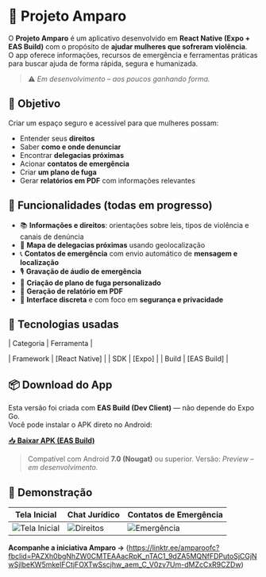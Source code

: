 # 💜 Projeto Amparo
O **Projeto Amparo** é um aplicativo desenvolvido em **React Native (Expo + EAS Build)** com o propósito de **ajudar mulheres que sofreram violência**.  
O app oferece informações, recursos de emergência e ferramentas práticas para buscar ajuda de forma rápida, segura e humanizada.

> ⚠️ *Em desenvolvimento – aos poucos ganhando forma.*

## 🎯 Objetivo

Criar um espaço seguro e acessível para que mulheres possam:
- Entender seus **direitos**
- Saber **como e onde denunciar**
- Encontrar **delegacias próximas**
- Acionar **contatos de emergência**
- Criar **um plano de fuga**
- Gerar **relatórios em PDF** com informações relevantes

## 🚀 Funcionalidades (todas em progresso)

- 📚 **Informações e direitos**: orientações sobre leis, tipos de violência e canais de denúncia  
- 🧭 **Mapa de delegacias próximas** usando geolocalização  
- 📞 **Contatos de emergência** com envio automático de **mensagem e localização**  
- 🎙️ **Gravação de áudio de emergência**  
- 📝 **Criação de plano de fuga personalizado**  
- 📄 **Geração de relatório em PDF**  
- 🔐 **Interface discreta** e com foco em **segurança e privacidade**

## 🧩 Tecnologias usadas

| Categoria | Ferramenta |

| Framework | [React Native] |
| SDK | [Expo] |
| Build | [EAS Build] |

## 📦 Download do App

Esta versão foi criada com **EAS Build (Dev Client)** — não depende do Expo Go.  
Você pode instalar o APK direto no Android:

[📥 **Baixar APK (EAS Build)**](https://expo.dev/accounts/yashimayu/projects/ProjetoAmparo/builds/a05bb379-3679-43b8-935f-93a40254bffe)

> Compatível com Android **7.0 (Nougat)** ou superior. 
> Versão: *Preview – em desenvolvimento.*

## 📸 Demonstração

| Tela Inicial | Chat Jurídico | Contatos de Emergência |
|---------------|--------------------|--------------------------|
| ![Tela Inicial](./screenshots/home.png) | ![Direitos](./screenshots/chatjuridico.png) | ![Emergência](./screenshots/apoiopsicologico.png) |

 **Acompanhe a iniciativa Amparo ->** (https://linktr.ee/amparoofc?fbclid=PAZXh0bgNhZW0CMTEAAacRpK_nTAC1_9dZA5MQNfFDPutoSjCGjNwSjlbeKW5mkeIFCtjFOXTwSscjhw_aem_C_V0zv7Um-dMZcCxR9CZDw)


